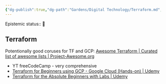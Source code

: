 ```yaml
---
{"dg-publish":true,"dg-path":"Gardens/Digital Technology/Terraform.md","permalink":"/gardens/digital-technology/terraform/","noteIcon":"","created":"","updated":""}
---
```


Epistemic status:: 🌿
## Terraform

Potentionally good coruses for TF and GCP:
[Awesome Terraform | Curated list of awesome lists | Project-Awesome.org](https://project-awesome.org/shuaibiyy/awesome-terraform)
- YT freeCodeCamp - very comprehensive
- [Terraform for Beginners using GCP - Google Cloud (Hands-on) | Udemy](https://www.udemy.com/course/terraform-for-beginners-using-google-cloud/#instructor-2)
- [Terraform for the Absolute Beginners with Labs | Udemy](https://www.udemy.com/course/terraform-for-the-absolute-beginners/)